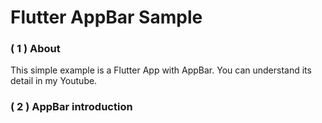# Flutter AppBar Sample

 ### **( 1 ) About**
 This simple example is a Flutter App with AppBar. You can understand its detail in my Youtube.
 
 ### **( 2 ) AppBar introduction**
